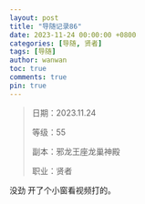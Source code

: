 ```yaml
---
layout: post
title: "导随记录86"
date: 2023-11-24 00:00:00 +0800
categories: [导随, 贤者]
tags: [导随]
author: wanwan
toc: true
comments: true
pin: true
---
```

> 日期：2023.11.24
>
> 等级：55
>
> 副本：邪龙王座龙巢神殿
>
> 职业：贤者

没劲 开了个小窗看视频打的。